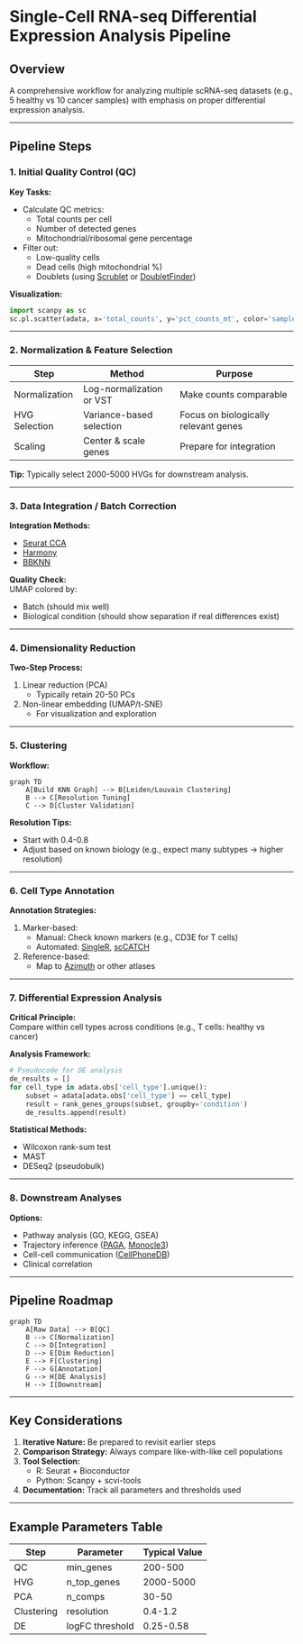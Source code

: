 # Single-Cell RNA-seq Differential Expression Analysis Pipeline

## Overview
A comprehensive workflow for analyzing multiple scRNA-seq datasets (e.g., 5 healthy vs 10 cancer samples) with emphasis on proper differential expression analysis.

---

## Pipeline Steps

### 1. Initial Quality Control (QC)
**Key Tasks:**
- Calculate QC metrics:
  - Total counts per cell
  - Number of detected genes
  - Mitochondrial/ribosomal gene percentage
- Filter out:
  - Low-quality cells
  - Dead cells (high mitochondrial %)
  - Doublets (using [Scrublet](https://github.com/AllonKleinLab/scrublet) or [DoubletFinder](https://github.com/chris-mcginnis-ucsf/DoubletFinder))

**Visualization:**  
```python
import scanpy as sc
sc.pl.scatter(adata, x='total_counts', y='pct_counts_mt', color='sample_origin')
```

---

### 2. Normalization & Feature Selection
| Step | Method | Purpose |
|------|--------|---------|
| Normalization | Log-normalization or VST | Make counts comparable |
| HVG Selection | Variance-based selection | Focus on biologically relevant genes |
| Scaling | Center & scale genes | Prepare for integration |

**Tip:** Typically select 2000-5000 HVGs for downstream analysis.

---

### 3. Data Integration / Batch Correction
**Integration Methods:**
- [Seurat CCA](https://satijalab.org/seurat/articles/integration_introduction.html)
- [Harmony](https://portals.broadinstitute.org/harmony/)
- [BBKNN](https://github.com/Teichlab/bbknn)

**Quality Check:**  
UMAP colored by:
- Batch (should mix well)
- Biological condition (should show separation if real differences exist)

---

### 4. Dimensionality Reduction
**Two-Step Process:**
1. Linear reduction (PCA)
   - Typically retain 20-50 PCs
2. Non-linear embedding (UMAP/t-SNE)
   - For visualization and exploration

---

### 5. Clustering
**Workflow:**
```mermaid
graph TD
    A[Build KNN Graph] --> B[Leiden/Louvain Clustering]
    B --> C[Resolution Tuning]
    C --> D[Cluster Validation]
```

**Resolution Tips:**
- Start with 0.4-0.8
- Adjust based on known biology (e.g., expect many subtypes → higher resolution)

---

### 6. Cell Type Annotation
**Annotation Strategies:**
1. Marker-based:
   - Manual: Check known markers (e.g., CD3E for T cells)
   - Automated: [SingleR](https://bioconductor.org/packages/release/bioc/html/SingleR.html), [scCATCH](https://github.com/ZJUFanLab/scCATCH)
2. Reference-based:
   - Map to [Azimuth](https://azimuth.hubmapconsortium.org/) or other atlases

---

### 7. Differential Expression Analysis
**Critical Principle:**  
Compare within cell types across conditions (e.g., T cells: healthy vs cancer)

**Analysis Framework:**
```python
# Pseudocode for DE analysis
de_results = []
for cell_type in adata.obs['cell_type'].unique():
    subset = adata[adata.obs['cell_type'] == cell_type]
    result = rank_genes_groups(subset, groupby='condition')
    de_results.append(result)
```

**Statistical Methods:**
- Wilcoxon rank-sum test
- MAST
- DESeq2 (pseudobulk)

---

### 8. Downstream Analyses
**Options:**
- Pathway analysis (GO, KEGG, GSEA)
- Trajectory inference ([PAGA](https://github.com/theislab/paga), [Monocle3](https://cole-trapnell-lab.github.io/monocle3/))
- Cell-cell communication ([CellPhoneDB](https://www.cellphonedb.org/))
- Clinical correlation

---

## Pipeline Roadmap
```mermaid
graph TD
    A[Raw Data] --> B[QC]
    B --> C[Normalization]
    C --> D[Integration]
    D --> E[Dim Reduction]
    E --> F[Clustering]
    F --> G[Annotation]
    G --> H[DE Analysis]
    H --> I[Downstream]
```

---

## Key Considerations
1. **Iterative Nature:** Be prepared to revisit earlier steps
2. **Comparison Strategy:** Always compare like-with-like cell populations
3. **Tool Selection:**
   - R: Seurat + Bioconductor
   - Python: Scanpy + scvi-tools
4. **Documentation:** Track all parameters and thresholds used

---

## Example Parameters Table
| Step | Parameter | Typical Value |
|------|----------|---------------|
| QC | min_genes | 200-500 |
| HVG | n_top_genes | 2000-5000 |
| PCA | n_comps | 30-50 |
| Clustering | resolution | 0.4-1.2 |
| DE | logFC threshold | 0.25-0.58 |
```


